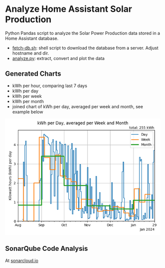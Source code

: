 # Analyze Home Assistant Solar Production

Python Pandas script to analyze the Solar Power Production data stored in a Home Assistant database.

- [fetch-db.sh](fetch-db.sh): shell script to download the database from a server. Adjust hostname and dir.
- [analyze.py](analyze.py): extract, convert and plot the data

## Generated Charts

- kWh per hour, comparing last 7 days
- kWh per day
- kWh per week
- kWh per month
- joined chart of kWh per day, averaged per week and month, see example below

![example image](example.png)

## SonarQube Code Analysis

At [sonarcloud.io](https://sonarcloud.io/summary/overall?id=entorb_analyze-ha-energy&branch=main)
